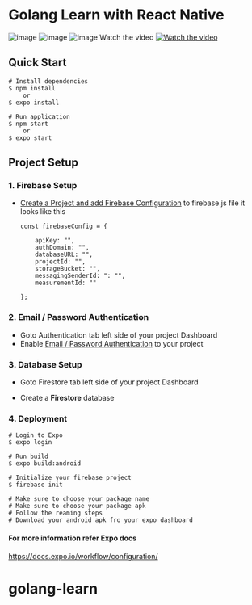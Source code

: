 # Golang Learn with React Native
![image](https://user-images.githubusercontent.com/61113097/147371930-c9a3eef4-3c67-4326-88ea-ad539f6abbb1.png) ![image](https://user-images.githubusercontent.com/61113097/147371955-9db01d28-cbd2-4f2b-ba00-3a74ba974ed0.png) ![image](https://user-images.githubusercontent.com/61113097/147371962-ecc0111f-1e96-45e3-b781-45746c8a57c3.png)
Watch the video
[![Watch the video](https://i9.ytimg.com/vi/x4_dZDtGhZA/mq1.jpg?sqp=CMzTsocG&rs=AOn4CLDngWRXX-v_nceBaswyuIDYsAxi7w)](https://www.youtube.com/watch?v=x4_dZDtGhZA)



## Quick Start

    # Install dependencies
    $ npm install
        or
    $ expo install

    # Run application
    $ npm start
        or
    $ expo start

## Project Setup

### 1. Firebase Setup

- [ Create a Project and add Firebase Configuration](https://firebase.google.com/docs/web/setup) to
  firebase.js file it looks like this

  ```
  const firebaseConfig = {

      apiKey: "",
      authDomain: "",
      databaseURL: "",
      projectId: "",
      storageBucket: "",
      messagingSenderId: ": "",
      measurementId: ""

  };
  ```

### 2. Email / Password Authentication

- Goto Authentication tab left side of your project Dashboard
- Enable [Email / Password Authentication](https://firebase.google.com/docs/auth/web/password-auth) to your project

### 3. Database Setup

- Goto Firestore tab left side of your project Dashboard

- Create a **Firestore** database

### 4. Deployment

    # Login to Expo
    $ expo login

    # Run build
    $ expo build:android

    # Initialize your firebase project
    $ firebase init

    # Make sure to choose your package name
    # Make sure to choose your package apk
    # Follow the reaming steps
    # Download your android apk fro your expo dashboard

#### For more information refer Expo docs

https://docs.expo.io/workflow/configuration/
# golang-learn
